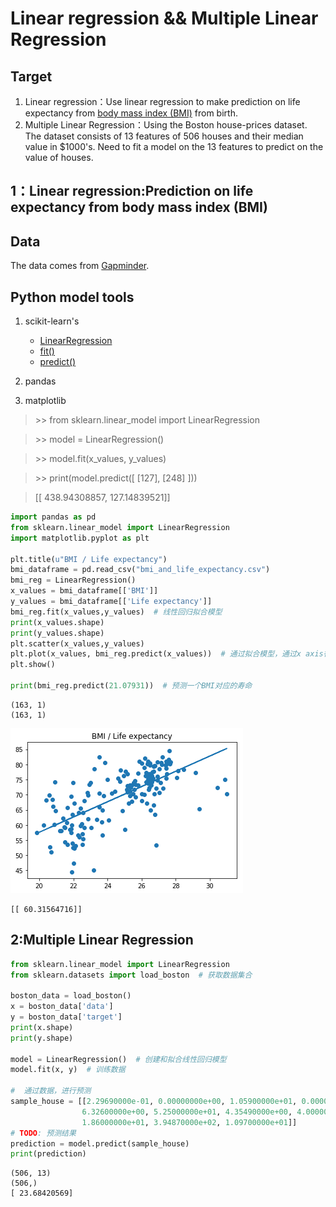 # Linear regression  && Multiple Linear Regression
 
## Target
1. Linear regression：Use linear regression to make prediction on life expectancy from [body mass index (BMI)](https://en.wikipedia.org/wiki/Body_mass_index) from birth.
2. Multiple Linear Regression：Using the Boston house-prices dataset. The dataset consists of 13 features of 506 houses and their median value in $1000's. Need to fit a model on the 13 features to predict on the value of houses.

## 1：Linear regression:Prediction on life expectancy from body mass index (BMI)
## Data
The data comes from [Gapminder](https://www.gapminder.org/).

## Python model tools
1. scikit-learn's
    - [LinearRegression](http://scikit-learn.org/stable/modules/generated/sklearn.linear_model.LinearRegression.html)
    - [fit()](http://scikit-learn.org/stable/modules/generated/sklearn.linear_model.LinearRegression.html#sklearn.linear_model.LinearRegression.fit)
    - [predict()](http://scikit-learn.org/stable/modules/generated/sklearn.linear_model.LinearRegression.html#sklearn.linear_model.LinearRegression.predict)
    
2. pandas 
3. matplotlib

>\>> from sklearn.linear_model import LinearRegression

>\>> model = LinearRegression()

>\>> model.fit(x_values, y_values)

>\>> print(model.predict([ [127], [248] ]))

>[[ 438.94308857, 127.14839521]]


```python
import pandas as pd
from sklearn.linear_model import LinearRegression
import matplotlib.pyplot as plt

plt.title(u"BMI / Life expectancy")
bmi_dataframe = pd.read_csv("bmi_and_life_expectancy.csv")
bmi_reg = LinearRegression()
x_values = bmi_dataframe[['BMI']]  
y_values = bmi_dataframe[['Life expectancy']]
bmi_reg.fit(x_values,y_values)  # 线性回归拟合模型
print(x_values.shape)
print(y_values.shape)
plt.scatter(x_values,y_values)
plt.plot(x_values, bmi_reg.predict(x_values))  # 通过拟合模型，通过x axis得到预测数据点
plt.show()

print(bmi_reg.predict(21.07931))  # 预测一个BMI对应的寿命
```

    (163, 1)
    (163, 1)
    


![png](output_4_1.png)


    [[ 60.31564716]]
    

## 2:Multiple Linear Regression


```python
from sklearn.linear_model import LinearRegression
from sklearn.datasets import load_boston  # 获取数据集合

boston_data = load_boston()
x = boston_data['data']
y = boston_data['target']
print(x.shape)
print(y.shape)

model = LinearRegression()  # 创建和拟合线性回归模型
model.fit(x, y)  # 训练数据

#  通过数据，进行预测
sample_house = [[2.29690000e-01, 0.00000000e+00, 1.05900000e+01, 0.00000000e+00, 4.89000000e-01,
                6.32600000e+00, 5.25000000e+01, 4.35490000e+00, 4.00000000e+00, 2.77000000e+02,
                1.86000000e+01, 3.94870000e+02, 1.09700000e+01]]
# TODO: 预测结果
prediction = model.predict(sample_house)
print(prediction)
```

    (506, 13)
    (506,)
    [ 23.68420569]
    
